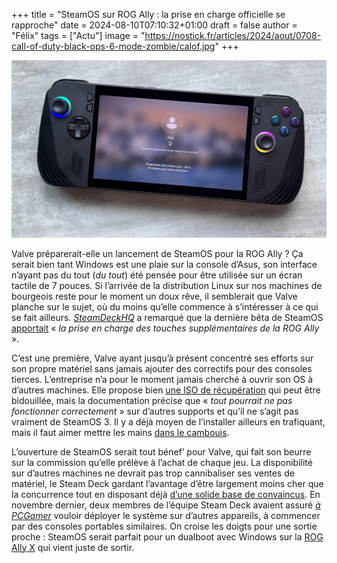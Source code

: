 +++
title = "SteamOS sur ROG Ally : la prise en charge officielle se rapproche"
date = 2024-08-10T07:10:32+01:00
draft = false
author = "Félix"
tags = ["Actu"]
image = "https://nostick.fr/articles/2024/aout/0708-call-of-duty-black-ops-6-mode-zombie/calof.jpg"
+++

![ROG Ally X](windows.png "Une ROG Ally au réveil après avoir passé le week-end dans un tiroir.")

Valve préparerait-elle un lancement de SteamOS pour la ROG Ally ? Ça serait bien tant Windows est une plaie sur la console d’Asus, son interface n’ayant pas du tout (*du tout*) été pensée pour être utilisée sur un écran tactile de 7 pouces. Si l’arrivée de la distribution Linux sur nos machines de bourgeois reste pour le moment un doux rêve, il semblerait que Valve planche sur le sujet, où du moins qu’elle commence à s’intéresser à ce qui se fait ailleurs. *[SteamDeckHQ](https://steamdeckhq.com/news/new-steamos-beta-update-desktop-image/)* a remarqué que la dernière bêta de SteamOS [apportait](https://store.steampowered.com/news/app/1675200/view/4361258795952118017) « *la prise en charge des touches supplémentaires de la ROG Ally* ».

C’est une première, Valve ayant jusqu’à présent concentré ses efforts sur son propre matériel sans jamais ajouter des correctifs pour des consoles tierces. L’entreprise n’a pour le moment jamais cherché à ouvrir son OS à d’autres machines. Elle propose bien [une ISO de récupération](https://help.steampowered.com/en/faqs/view/1B71-EDF2-EB6D-2BB3) qui peut être bidouillée, mais la documentation précise que « *tout pourrait ne pas fonctionner correctement* » sur d’autres supports et qu’il ne s’agit pas vraiment de SteamOS 3. Il y a déjà moyen de l’installer ailleurs en trafiquant, mais il faut aimer mettre les mains [dans le cambouis](https://bazzite.gg).

L’ouverture de SteamOS serait tout bénef’ pour Valve, qui fait son beurre sur la commission qu’elle prélève à l’achat de chaque jeu. La disponibilité sur d’autres machines ne devrait pas trop cannibaliser ses ventes de matériel, le Steam Deck gardant l’avantage d’être largement moins cher que la concurrence tout en disposant déjà [d’une solide base de convaincus](https://nostick.fr/articles/2024/avril/2604-6-mois-avec-le-steam-deck-oled/). En novembre dernier, deux membres de l’équipe Steam Deck avaient assuré *[à PCGamer](https://www.pcgamer.com/steamos-on-handheld-pcs/)* vouloir déployer le système sur d’autres appareils, à commencer par des consoles portables similaires. On croise les doigts pour une sortie proche : SteamOS serait parfait pour un dualboot avec Windows sur la [ROG Ally X](https://nostick.fr/articles/2024/juillet/2907-coup-doeil-sur-la-rog-ally-x/) qui vient juste de sortir.